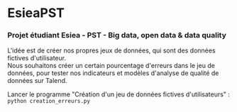 # EsieaPST
### Projet étudiant Esiea - PST - Big data, open data &amp; data quality

L'idée est de créer nos propres jeux de données, qui sont des données fictives d'utilisateur.<br />
Nous souhaitons créer un certain pourcentage d'erreurs dans le jeu de données, pour tester nos indicateurs et modèles d'analyse de qualité de données sur Talend.

Lancer le programme "Création d'un jeu de données fictives d'utilisateurs" : <br />
`python creation_erreurs.py`
